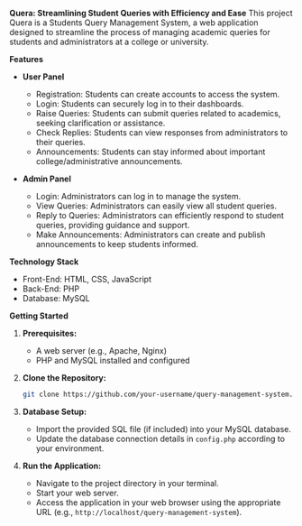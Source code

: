 **Quera: Streamlining Student Queries with Efficiency and Ease**
This project Quera is a Students Query Management System, a web application designed to streamline the process of managing academic queries for students and administrators at a college or university.

**Features**
* **User Panel**
    * Registration: Students can create accounts to access the system.
    * Login: Students can securely log in to their dashboards.
    * Raise Queries: Students can submit queries related to academics, seeking clarification or assistance.
    * Check Replies: Students can view responses from administrators to their queries.
    * Announcements: Students can stay informed about important college/administrative announcements.

* **Admin Panel**
    * Login: Administrators can log in to manage the system.
    * View Queries: Administrators can easily view all student queries.
    * Reply to Queries: Administrators can efficiently respond to student queries, providing guidance and support.
    * Make Announcements: Administrators can create and publish announcements to keep students informed.

**Technology Stack**
* Front-End: HTML, CSS, JavaScript
* Back-End: PHP
* Database: MySQL

**Getting Started**
1. **Prerequisites:**
    * A web server (e.g., Apache, Nginx)
    * PHP and MySQL installed and configured

2. **Clone the Repository:**
   ```bash
   git clone https://github.com/your-username/query-management-system.git
   ```
   
3. **Database Setup:**
    * Import the provided SQL file (if included) into your MySQL database.
    * Update the database connection details in `config.php` according to your environment.
    
4. **Run the Application:**
    * Navigate to the project directory in your terminal.
    * Start your web server.
    * Access the application in your web browser using the appropriate URL (e.g., `http://localhost/query-management-system`).
